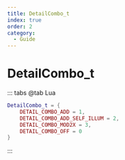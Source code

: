 ```yaml
---
title: DetailCombo_t
index: true
order: 2
category:
  - Guide
---
```


# DetailCombo_t
::: tabs
@tab Lua
```lua
DetailCombo_t = {
    DETAIL_COMBO_ADD = 1,
    DETAIL_COMBO_ADD_SELF_ILLUM = 2,
    DETAIL_COMBO_MOD2X = 3,
    DETAIL_COMBO_OFF = 0
}
```
:::